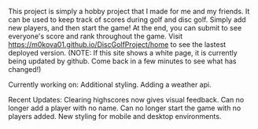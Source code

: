 This project is simply a hobby project that I made for me and my friends. It can be used to keep track of scores during golf and disc golf. Simply add new players, and then start the game! At the end, you can submit to see everyone's score and rank throughout the game. Visit https://m0kova01.github.io/DiscGolfProject/home to see the lastest deployed version. (NOTE: If this site shows a white page, it is currently being updated by github. Come back in a few minutes to see what has changed!)

Currently working on:
    Additional styling.
    Adding a weather api.

Recent Updates:
    Clearing highscores now gives visual feedback.
    Can no longer add a player with no name.
    Can no longer start the game with no players added.
    New styling for mobile and desktop environments.